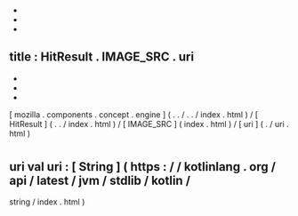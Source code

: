-
-
-
title
:
HitResult
.
IMAGE_SRC
.
uri
-
-
-
-
[
mozilla
.
components
.
concept
.
engine
]
(
.
.
/
.
.
/
index
.
html
)
/
[
HitResult
]
(
.
.
/
index
.
html
)
/
[
IMAGE_SRC
]
(
index
.
html
)
/
[
uri
]
(
.
/
uri
.
html
)
#
uri
val
uri
:
[
String
]
(
https
:
/
/
kotlinlang
.
org
/
api
/
latest
/
jvm
/
stdlib
/
kotlin
/
-
string
/
index
.
html
)
